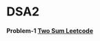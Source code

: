 # DSA2

#### Problem-1 [Two Sum Leetcode](https://practice.geeksforgeeks.org/problems/possible-words-from-phone-digits-1587115620/1)
